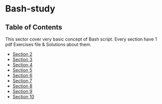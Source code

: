 # Bash-study

## Table of Contents
This sector cover very basic concept of Bash script.
Every section have 1 pdf Exercises file & Solutions about them.
- [Section 2](https://github.com/tranthanhduy/Bash-study/tree/main/section2)
- [Section 3](https://github.com/tranthanhduy/Bash-study/tree/main/section3)
- [Section 4](https://github.com/tranthanhduy/Bash-study/tree/main/section4)
- [Section 5](https://github.com/tranthanhduy/Bash-study/tree/main/section5)
- [Section 6](https://github.com/tranthanhduy/Bash-study/tree/main/section6)
- [Section 7](https://github.com/tranthanhduy/Bash-study/tree/main/section7)
- [Section 8](https://github.com/tranthanhduy/Bash-study/tree/main/section8)
- [Section 9](https://github.com/tranthanhduy/Bash-study/tree/main/section9)
- [Section 10](https://github.com/tranthanhduy/Bash-study/tree/main/section10)
